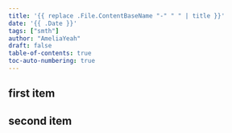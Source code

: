 ```yaml
---
title: '{{ replace .File.ContentBaseName "-" " " | title }}'
date: '{{ .Date }}'
tags: ["smth"]
author: "AmeliaYeah"
draft: false
table-of-contents: true
toc-auto-numbering: true
---
```

## first item
## second item
